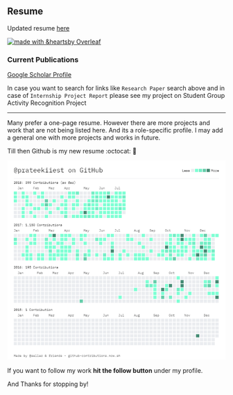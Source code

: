 ## Resume



Updated resume [here](https://github.com/prateekiiest/Resume/blob/master/SWResumePrateek.pdf)

[![made with &heartsby Overleaf](https://img.shields.io/badge/made%20with%20%E2%9D%A4-by%20Overleaf-brightgreen.svg)](http://shields.io/#your-badge)


### Current Publications

[Google Scholar Profile](https://scholar.google.co.in/citations?hl=en&user=2CiQLkYAAAAJ)

In case you want to search for links like `Research Paper` search above and in case of `Internship Project Report` please see my project on Student Group Activity Recognition Project

---------------------------------------


Many prefer a one-page resume. However there are more projects and work that are not being listed here. And its a role-specific profile.
I may add a general one with more projects and works in future.

Till then Github is my new resume :octocat: :metal: 

![](https://github.com/prateekiiest/Resume/blob/master/contributions%20(2).png)

If you want to follow my work **hit the follow button** under my profile.

And Thanks for stopping by!
